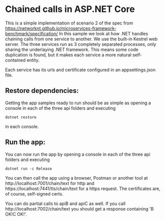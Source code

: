 Chained calls in ASP.NET Core
=======================

This is a simple implementation of scenario 2 of the spec from https://networknt.github.io/microservices-framework-benchmark/specification/
In this sample we look at how .NET handles chaining calls from one service to another.
We use the built-in Kestrel web server. The three services run as 3 completely separated processes, only sharing the
underlaying .NET framework. This means some code duplication is found, but it makes each service a more natural self-contained entity.

Each service has its urls and certificate configured in an appsettings.json file.


Restore dependencies:
------
Getting the app samples ready to run should be as simple as opening a console in each of the three api folders and executing
```
dotnet restore
```

in each console.

Run the app:
------
You can now run the app by opening a console in each of the three api folders and executing
```
dotnet run -c Release
```

You can then call the app using a browser, Postman or another tool at http://localhost:7001/chain/text for http
and https://localhost:7441/tls/chain/text for a https request. The certificates are, of course, self-signed certs.

You can do partial calls to apiB and apiC as well. If you call http://localhost:7002/chain/text you should get a
response containing 'B OK!C OK!'.